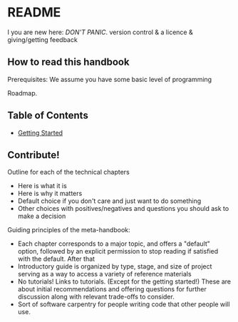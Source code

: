 # README

I you are new here: *DON'T PANIC*. version control & a licence & giving/getting feedback

## How to read this handbook

Prerequisites: We assume you have some basic level of programming


Roadmap.

## Table of Contents

* [Getting Started](chapter1_gettingstarted.md)

## Contribute!

Outline for each of the technical chapters
* Here is what it is
* Here is why it matters
* Default choice if you don't care and just want to do something
* Other choices with positives/negatives and questions you should ask to make a decision

Guiding principles of the meta-handbook:
* Each chapter corresponds to a major topic, and offers a "default" option, followed by an explicit permission to stop reading if satisfied with the default. After that 
* Introductory guide is organized by type, stage, and size of project serving as a way to access a variety of reference materials
* No tutorials! Links to tutorials. (Except for the getting started!) These are about initial recommendations and offering questions for further discussion along with relevant trade-offs to consider.
* Sort of software carpentry for people writing code that other people will use.
